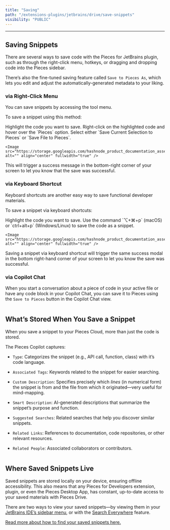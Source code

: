 ```yaml
---
title: "Saving"
path: "/extensions-plugins/jetbrains/drive/save-snippets"
visibility: "PUBLIC"
---
```

***

## Saving Snippets

There are several ways to save code with the Pieces for JetBrains plugin, such as through the right-click menu, hotkeys, or dragging and dropping code into the Pieces sidebar.

There’s also the fine-tuned saving feature called `Save to Pieces As`, which lets you edit and adjust the automatically-generated metadata to your liking.

### via Right-Click Menu

You can save snippets by accessing the tool menu.

To save a snippet using this method:

<Steps>
  <Step title="Choose your Snippet">
    Highlight the code you want to save.
  </Step>

  <Step title="Open Right-Click Menu">
    Right-click on the highlighted code and hover over the `Pieces` option.
  </Step>

  <Step title="Select Action">
    Select either `Save Current Selection to Pieces` or `Save File to Pieces`.

    <Image src="https://storage.googleapis.com/hashnode_product_documentation_assets/jetbrains_plugin_assets/jetbrains_plugin_assets/using_snippets/saving_snippets/save_to_pieces.gif" alt="" align="center" fullwidth="true" />
  </Step>
</Steps>

This will trigger a success message in the bottom-right corner of your screen to let you know that the save was successful.

### via Keyboard Shortcut

Keyboard shortcuts are another easy way to save functional developer materials.

To save a snippet via keyboard shortcuts:

<Steps>
  <Step title="Choose your Snippet">
    Highlight the code you want to save.
  </Step>

  <Step title="Save your Snippet">
    Use the command `⌥+⌘+p` (macOS) or `ctrl+alt+p` (Windows/Linux) to save the code as a snippet.

    <Image src="https://storage.googleapis.com/hashnode_product_documentation_assets/jetbrains_plugin_assets/jetbrains_plugin_assets/using_snippets/saving_snippets/saved_to_pieces.png" alt="" align="center" fullwidth="true" />
  </Step>
</Steps>

Saving a snippet via keyboard shortcut will trigger the same success modal in the bottom right-hand corner of your screen to let you know the save was successful.

### via Copilot Chat

When you start a conversation about a piece of code in your active file or have any code block in your Copilot Chat, you can save it to Pieces using the `Save to Pieces` button in the Copilot Chat view.

<Image src="https://cdn.hashnode.com/res/hashnode/image/upload/v1734039141656/abf74d05-29e7-4769-995c-2157939ff930.png" alt="" align="center" fullwidth="true" />

## What’s Stored When You Save a Snippet

When you save a snippet to your Pieces Cloud, more than just the code is stored.

The Pieces Copilot captures:

* `Type`: Categorizes the snippet (e.g., API call, function, class) with it’s code language.

* `Associated Tags`: Keywords related to the snippet for easier searching.

* `Custom Description`: Specifies precisely which *lines* (in numerical form) the snippet is from and the file from which it originated—very useful for mind-mapping.

* `Smart Description`: AI-generated descriptions that summarize the snippet’s purpose and function.

* `Suggested Searches`: Related searches that help you discover similar snippets.

* `Related Links`: References to documentation, code repositories, or other relevant resources.

* `Related People`: Associated collaborators or contributors.

<Image src="https://storage.googleapis.com/hashnode_product_documentation_assets/jetbrains_plugin_assets/jetbrains_plugin_assets/using_snippets/saving_snippets/snippet_enrichment.png" alt="" align="center" fullwidth="true" />

## Where Saved Snippets Live

Saved snippets are stored locally on your device, ensuring offline accessibility. This also means that any Pieces for Developers extension, plugin, or even the Pieces Desktop App, has constant, up-to-date access to your saved materials with Pieces Drive.

There are two ways to view your saved snippets—by viewing them in your [JetBrains IDE’s sidebar menu](https://docs.pieces.app/products/extensions-plugins/jetbrains/drive/search-reuse#via-pieces-sidebar), or with the [Search Everywhere](https://docs.pieces.app/products/extensions-plugins/jetbrains/drive/search-reuse#finding-saved-snippets) feature.

[Read more about how to find your saved snippets here.](https://docs.pieces.app/products/extensions-plugins/jetbrains/drive/search-reuse#finding-saved-snippets)
